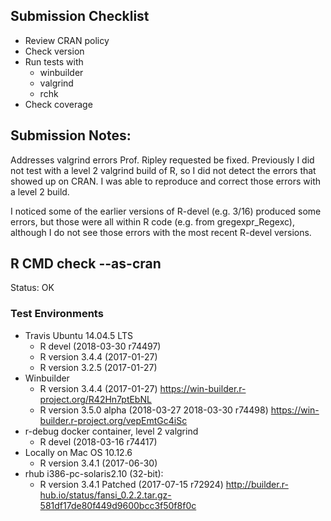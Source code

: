 ## Submission Checklist

* Review CRAN policy
* Check version
* Run tests with
    * winbuilder
    * valgrind
    * rchk
* Check coverage

## Submission Notes:

Addresses valgrind errors Prof. Ripley
requested be fixed.  Previously
I did not test with a level 2 valgrind
build of R, so I did not detect the
errors that showed up on CRAN.  I was
able to reproduce and correct those
errors with a level 2 build.

I noticed some of the earlier versions
of R-devel (e.g. 3/16) produced some
errors, but those were all within R
code (e.g. from gregexpr_Regexc),
although I do not see those errors with
the most recent R-devel versions.

## R CMD check --as-cran

Status: OK

### Test Environments

* Travis Ubuntu 14.04.5 LTS
    * R devel (2018-03-30 r74497)
    * R version 3.4.4 (2017-01-27)
    * R version 3.2.5 (2017-01-27)
* Winbuilder
    * R version 3.4.4 (2017-01-27)
      https://win-builder.r-project.org/R42Hn7ptEbNL
    * R version 3.5.0 alpha (2018-03-27 2018-03-30 r74498)
      https://win-builder.r-project.org/vepEmtGc4iSc
* r-debug docker container, level 2 valgrind
    * R devel (2018-03-16 r74417)
* Locally on Mac OS 10.12.6
    * R version 3.4.1 (2017-06-30)
* rhub i386-pc-solaris2.10 (32-bit):
    * R version 3.4.1 Patched (2017-07-15 r72924)
      http://builder.r-hub.io/status/fansi_0.2.2.tar.gz-581df17de80f449d9600bcc3f50f8f0c


